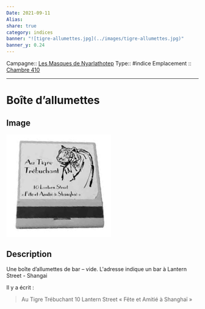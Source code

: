 ```yaml
---
Date: 2021-09-11
Alias:
share: true
category: indices
banner: "![tigre-allumettes.jpg](../images/tigre-allumettes.jpg)"
banner_y: 0.24
---
```

Campagne:: [Les Masques de Nyarlathotep](../../Les%20Masques%20de%20Nyarlathotep.md)
Type:: #indice 
Emplacement :: [Chambre 410](../../Chambre%20410.md)

***

# Boîte d’allumettes

## Image

![tigre-allumettes.jpg](../images/tigre-allumettes.jpg)

## Description

Une boîte d’allumettes de bar – vide.
L'adresse indique un bar à Lantern Street - Shangai

Il y a écrit :

> Au Tigre Trébuchant
> 10 Lantern Street
> « Fête et Amitié à Shanghaï »


